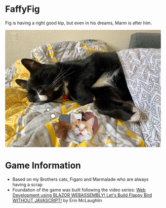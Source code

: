 # FaffyFig
Fig is having a right good kip, but even in his dreams, Marm is after him.

![Faffy Fig intro image](images/FaffyFig.jpg?raw=true "Title")

# Game Information
- Based on my Brothers cats, Figaro and Marmalade who are always having a scrap
- Foundation of the game was built following the video series: [Web Development using BLAZOR WEBASSEMBLY! Let's Build Flappy Bird WITHOUT JAVASCRIPT!](https://youtu.be/wTmZCu16LNU) by Erin McLaughlin
